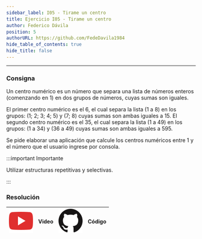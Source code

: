 ```yaml
---
sidebar_label: I05 - Tirame un centro
title: Ejercicio I05 - Tirame un centro
author: Federico Dávila
position: 5
authorURL: https://github.com/FedeDavila1984
hide_table_of_contents: true
hide_title: false
---
```

---
### Consigna
Un centro numérico es un número que separa una lista de números enteros (comenzando en 1) en dos grupos de números, cuyas sumas son iguales.

El primer centro numérico es el 6, el cual separa la lista (1 a 8) en los grupos: (1; 2; 3; 4; 5) y (7; 8) cuyas sumas son ambas iguales a 15. El segundo centro numérico es el 35, el cual separa la lista (1 a 49) en los grupos: (1 a 34) y (36 a 49) cuyas sumas son ambas iguales a 595.

Se pide elaborar una aplicación que calcule los centros numéricos entre 1 y el número que el usuario ingrese por consola.

:::important Importante

Utilizar estructuras repetitivas y selectivas.

:::

### Resolución
| ![img](/base/youtube.svg) | Video | ![img](/base/github.svg) | Código |
| :-----------------------: | :---: | :----------------------: | :----: |
